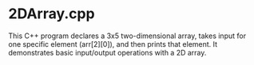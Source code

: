 # 2DArray.cpp
This C++ program declares a 3x5 two-dimensional array, takes input for one specific element (arr[2][0]), and then prints that element. It demonstrates basic input/output operations with a 2D array.

